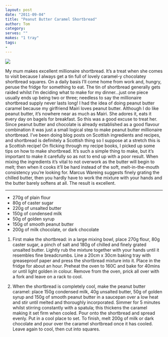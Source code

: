 ```yaml
---
layout: post
date: "2011-09-04"
title: "Peanut Butter Caramel Shortbread"
author: Tom
category:
serves: ""
makes: "1 tray"
tags:
-
---
```

<img src="https://s3.eu-west-2.amazonaws.com/grubdaily/peanut_butter_caramel_shortbread.jpg" />

My mum makes excellent millionaire shortbread. It’s a treat when she comes to visit because I always get a tin full of lovely caramel-y chocolatey shortbread squares. On a daily basis I’ll come home from work and, hungry, peruse the fridge for something to eat. The tin of shortbread generally gets raided whilst I’m deciding what to make for my dinner…just one piece usually ends up being two or three; needless to say the millionaire shortbread supply never lasts long! I had the idea of doing peanut butter caramel because my girlfriend Mairi loves peanut butter. Although I do like peanut butter, it’s nowhere near as much as Mairi. She adores it, eats it every day on bagels for breakfast. So this was a good excuse to treat her. Since peanut butter and chocolate is already established as a good flavour combination it was just a small logical step to make peanut butter millionaire shortbread. I’ve been doing blog posts on Scottish ingredients and recipes, and shortbread is definitely a Scottish thing so I suppose at a stretch this is a Scottish recipe! On flicking through my recipe books, I picked up some tips on how to make shortbread. It’s such a simple thing to make, but it’s important to make it carefully so as not to end up with a poor result. When mixing the ingredients it’s vital to not overwork as the butter will begin to melt; then when it cooks it’ll be hard instead of the soft, melt-in-the-mouth consistency you’re looking for. Marcus Wareing suggests finely grating the chilled butter, then you hardly have to work the mixture with your hands and the butter barely softens at all. The result is excellent.

---
* 270g of plain flour
* 80g of caster sugar
* 220g of unsalted butter
* 150g of condensed milk
* 50g of golden syrup
* 150g of smooth peanut butter
* 200g of milk chocolate, or dark chocolate

1. First make the shortbread: in a large mixing bowl, place 270g flour, 80g caster sugar, a pinch of salt and 180g of chilled and finely grated unsalted butter. Lightly rub the mixture together with your hands until it resembles fine breadcrumbs. Line a 20cm x 30cm baking tray with greaseproof paper and press the shortbread mixture into it. Place in the fridge for about an hour. Preheat the oven to 160C and bake for 40mins or until light golden in colour. Remove from the oven, prick all over with a fork and leave on a rack to cool.

2. When the shortbread is completely cool, make the peanut butter caramel: place 150g condensed milk, 40g unsalted butter, 50g of golden syrup and 150g of smooth peanut butter in a saucepan over a low heat and stir until melted and thoroughly incorporated. Simmer for 5 minutes whilst stirring constantly with a spatula; this thickens the caramel making it set firm when cooled. Pour onto the shortbread and spread evenly. Put in a cool place to set. To finish, melt 200g of milk or dark chocolate and pour over the caramel shortbread once it has cooled. Leave again to cool, then cut into squares.

